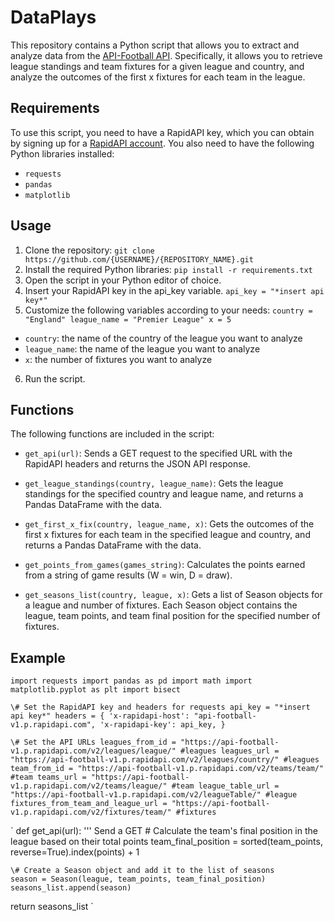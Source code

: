# DataPlays

This repository contains a Python script that allows you to extract and analyze data from the [API-Football API](https://rapidapi.com/api-sports/api/api-football). Specifically, it allows you to retrieve league standings and team fixtures for a given league and country, and analyze the outcomes of the first x fixtures for each team in the league.

## Requirements
To use this script, you need to have a RapidAPI key, which you can obtain by signing up for a [RapidAPI account](https://rapidapi.com/auth/sign-up). You also need to have the following Python libraries installed:

- `requests`
- `pandas`
- `matplotlib`


## Usage
1. Clone the repository:
`git clone https://github.com/{USERNAME}/{REPOSITORY_NAME}.git`
2. Install the required Python libraries:
`pip install -r requirements.txt`
3. Open the script in your Python editor of choice.
4. Insert your RapidAPI key in the api_key variable.
`api_key = "*insert api key*"`
5. Customize the following variables according to your needs:
`country = "England"
league_name = "Premier League"
x = 5
`
- `country`: the name of the country of the league you want to analyze
- `league_name`: the name of the league you want to analyze
- `x`: the number of fixtures you want to analyze

6. Run the script.

## Functions

The following functions are included in the script:

- `get_api(url)`: Sends a GET request to the specified URL with the RapidAPI headers and returns the JSON API response.

- `get_league_standings(country, league_name)`: Gets the league standings for the specified country and league name, and returns a Pandas DataFrame with the data.

- `get_first_x_fix(country, league_name, x)`: Gets the outcomes of the first x fixtures for each team in the specified league and country, and returns a Pandas DataFrame with the data.

- `get_points_from_games(games_string)`: Calculates the points earned from a string of game results (W = win, D = draw).

- `get_seasons_list(country, league, x)`: Gets a list of Season objects for a league and number of fixtures. Each Season object contains the league, team points, and team final position for the specified number of fixtures.

## Example

`
import requests
import pandas as pd
import math
import matplotlib.pyplot as plt
import bisect
`

` \# Set the RapidAPI key and headers for requests
api_key = "*insert api key*"
headers = {
    'x-rapidapi-host': "api-football-v1.p.rapidapi.com",
    'x-rapidapi-key': api_key,
} `

` \# Set the API URLs
leagues_from_id = "https://api-football-v1.p.rapidapi.com/v2/leagues/league/" #leagues
leagues_url = "https://api-football-v1.p.rapidapi.com/v2/leagues/country/" #leagues
team_from_id = "https://api-football-v1.p.rapidapi.com/v2/teams/team/" #team
teams_url = "https://api-football-v1.p.rapidapi.com/v2/teams/league/" #team
league_table_url = "https://api-football-v1.p.rapidapi.com/v2/leagueTable/" #league
fixtures_from_team_and_league_url = "https://api-football-v1.p.rapidapi.com/v2/fixtures/team/" #fixtures
` 

`
def get_api(url):
    '''
    Send a GET
    \# Calculate the team's final position in the league based on their total points
    team_final_position = sorted(team_points, reverse=True).index(points) + 1
    
    \# Create a Season object and add it to the list of seasons
    season = Season(league, team_points, team_final_position)
    seasons_list.append(season)

return seasons_list
`
